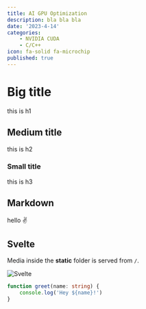 ```yaml
---
title: AI GPU Optimization
description: bla bla bla
date: '2023-4-14'
categories:
    - NVIDIA CUDA
    - C/C++
icon: fa-solid fa-microchip
published: true
---
```


# Big title

this is h1

## Medium title

this is h2

### Small title

this is h3

## Markdown

hello ✌️

## Svelte
Media inside the **static** folder is served from `/`.

![Svelte](favicon.png)

```ts
function greet(name: string) {
    console.log('Hey ${name}!')
}
```